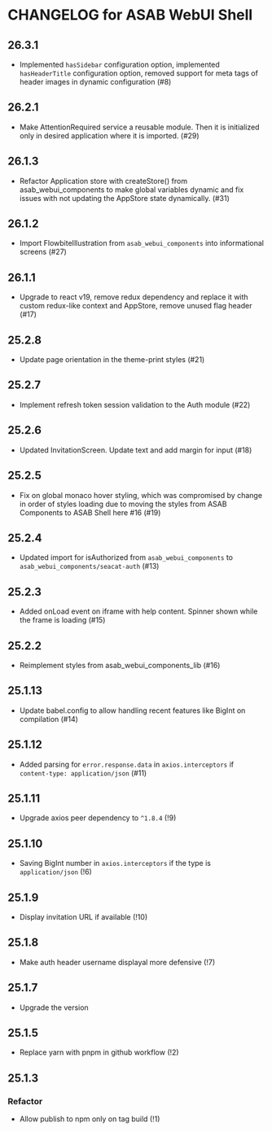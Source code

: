 # CHANGELOG for ASAB WebUI Shell

## 26.3.1

- Implemented `hasSidebar` configuration option, implemented `hasHeaderTitle` configuration option, removed support for meta tags of header images in dynamic configuration (#8)

## 26.2.1

- Make AttentionRequired service a reusable module. Then it is initialized only in desired application where it is imported. (#29)

## 26.1.3

- Refactor Application store with createStore() from asab_webui_components to make global variables dynamic and fix issues with not updating the AppStore state dynamically. (#31)

## 26.1.2

- Import FlowbiteIllustration from `asab_webui_components` into informational screens (#27)

## 26.1.1

- Upgrade to react v19, remove redux dependency and replace it with custom redux-like context and AppStore, remove unused flag header (#17)

## 25.2.8

- Update page orientation in the theme-print styles (#21)

## 25.2.7

- Implement refresh token session validation to the Auth module (#22)

## 25.2.6

- Updated InvitationScreen. Update text and add margin for input (#18)

## 25.2.5

- Fix on global monaco hover styling, which was compromised by change in order of styles loading due to moving the styles from ASAB Components to ASAB Shell here #16 (#19)

## 25.2.4

- Updated import for isAuthorized from `asab_webui_components` to `asab_webui_components/seacat-auth` (#13)

## 25.2.3

- Added onLoad event on iframe with help content. Spinner shown while the frame is loading (#15)

## 25.2.2

- Reimplement styles from asab_webui_components_lib (#16)

## 25.1.13

- Update babel.config to allow handling recent features like BigInt on compilation (#14)

## 25.1.12

- Added parsing for `error.response.data` in `axios.interceptors` if `content-type: application/json` (#11)

## 25.1.11

- Upgrade axios peer dependency to `^1.8.4` (!9)

## 25.1.10

- Saving BigInt number in `axios.interceptors` if the type is `application/json` (!6)

## 25.1.9

- Display invitation URL if available (!10)

## 25.1.8

- Make auth header username displayal more defensive (!7)

## 25.1.7

- Upgrade the version

## 25.1.5

- Replace yarn with pnpm in github workflow (!2)

## 25.1.3

### Refactor

- Allow publish to npm only on tag build (!1)
